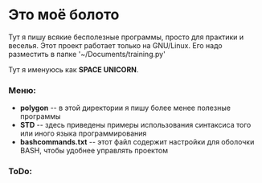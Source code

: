 # Это моё болото

Тут я пишу всякие бесполезные программы, просто для практики и веселья.
Этот проект работает только на GNU/Linux. Его надо разместить в папке
'~/Documents/training.py'

Тут я именуюсь как **SPACE UNICORN**.

### Меню:
  * **polygon** -- в этой директории я пишу более менее полезные программы
  * **STD** -- здесь приведены примеры использования синтаксиса того или 
               иного языка программирования
  * **bashcommands.txt** -- этот файл содержит настройки для оболочки BASH,
                            чтобы удобнее управлять проектом

### ToDo:
